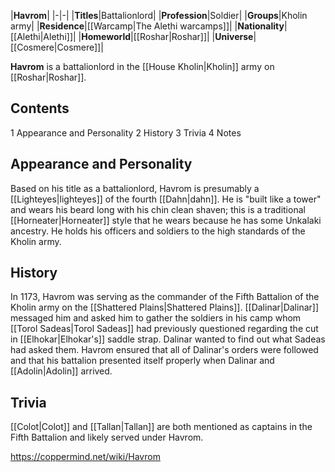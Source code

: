 |**Havrom**|
|-|-|
|**Titles**|Battalionlord|
|**Profession**|Soldier|
|**Groups**|Kholin army|
|**Residence**|[[Warcamp\|The Alethi warcamps]]|
|**Nationality**|[[Alethi\|Alethi]]|
|**Homeworld**|[[Roshar\|Roshar]]|
|**Universe**|[[Cosmere\|Cosmere]]|

**Havrom** is a battalionlord in the [[House Kholin\|Kholin]] army on [[Roshar\|Roshar]].

## Contents

1 Appearance and Personality
2 History
3 Trivia
4 Notes


## Appearance and Personality
Based on his title as a battalionlord, Havrom is presumably a [[Lighteyes\|lighteyes]] of the fourth [[Dahn\|dahn]]. He is "built like a tower" and wears his beard long with his chin clean shaven; this is a traditional [[Horneater\|Horneater]] style that he wears because he has some Unkalaki ancestry. He holds his officers and soldiers to the high standards of the Kholin army.

## History
In 1173, Havrom was serving as the commander of the Fifth Battalion of the Kholin army on the [[Shattered Plains\|Shattered Plains]]. [[Dalinar\|Dalinar]] messaged him and asked him to gather the soldiers in his camp whom [[Torol Sadeas\|Torol Sadeas]] had previously questioned regarding the cut in [[Elhokar\|Elhokar's]] saddle strap. Dalinar wanted to find out what Sadeas had asked them. Havrom ensured that all of Dalinar's orders were followed and that his battalion presented itself properly when Dalinar and [[Adolin\|Adolin]] arrived.

## Trivia
[[Colot\|Colot]] and [[Tallan\|Tallan]] are both mentioned as captains in the Fifth Battalion and likely served under Havrom.


https://coppermind.net/wiki/Havrom